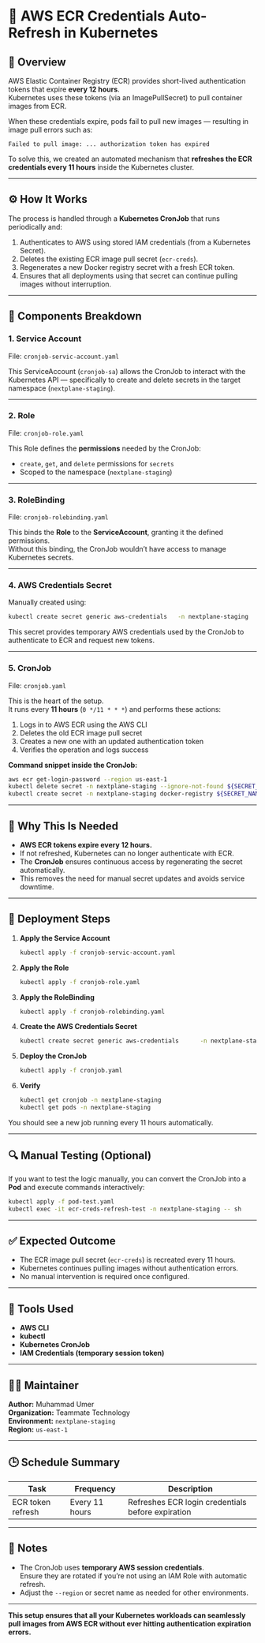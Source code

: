 # 🐳 AWS ECR Credentials Auto-Refresh in Kubernetes

## 📖 Overview
AWS Elastic Container Registry (ECR) provides short-lived authentication tokens that expire **every 12 hours**.  
Kubernetes uses these tokens (via an ImagePullSecret) to pull container images from ECR.  

When these credentials expire, pods fail to pull new images — resulting in image pull errors such as:
```
Failed to pull image: ... authorization token has expired
```

To solve this, we created an automated mechanism that **refreshes the ECR credentials every 11 hours** inside the Kubernetes cluster.

---

## ⚙️ How It Works
The process is handled through a **Kubernetes CronJob** that runs periodically and:
1. Authenticates to AWS using stored IAM credentials (from a Kubernetes Secret).  
2. Deletes the existing ECR image pull secret (`ecr-creds`).  
3. Regenerates a new Docker registry secret with a fresh ECR token.  
4. Ensures that all deployments using that secret can continue pulling images without interruption.

---

## 🧩 Components Breakdown

### 1. **Service Account**
File: `cronjob-servic-account.yaml`

This ServiceAccount (`cronjob-sa`) allows the CronJob to interact with the Kubernetes API — specifically to create and delete secrets in the target namespace (`nextplane-staging`).

---

### 2. **Role**
File: `cronjob-role.yaml`

This Role defines the **permissions** needed by the CronJob:
- `create`, `get`, and `delete` permissions for `secrets`
- Scoped to the namespace (`nextplane-staging`)

---

### 3. **RoleBinding**
File: `cronjob-rolebinding.yaml`

This binds the **Role** to the **ServiceAccount**, granting it the defined permissions.  
Without this binding, the CronJob wouldn’t have access to manage Kubernetes secrets.

---

### 4. **AWS Credentials Secret**
Manually created using:
```bash
kubectl create secret generic aws-credentials   -n nextplane-staging   --from-literal=aws_access_key_id=<ACCESS_KEY>   --from-literal=aws_secret_access_key=<SECRET_KEY>   --from-literal=aws_session_token=<SESSION_TOKEN>
```

This secret provides temporary AWS credentials used by the CronJob to authenticate to ECR and request new tokens.

---

### 5. **CronJob**
File: `cronjob.yaml`

This is the heart of the setup.  
It runs every **11 hours** (`0 */11 * * *`) and performs these actions:

1. Logs in to AWS ECR using the AWS CLI  
2. Deletes the old ECR image pull secret  
3. Creates a new one with an updated authentication token  
4. Verifies the operation and logs success

**Command snippet inside the CronJob:**
```bash
aws ecr get-login-password --region us-east-1
kubectl delete secret -n nextplane-staging --ignore-not-found ${SECRET_NAME}
kubectl create secret -n nextplane-staging docker-registry ${SECRET_NAME}   --docker-server=921060721169.dkr.ecr.us-east-1.amazonaws.com   --docker-username=AWS   --docker-password="$(aws ecr get-login-password --region us-east-1)"
```

---

## 🧠 Why This Is Needed
- **AWS ECR tokens expire every 12 hours.**  
- If not refreshed, Kubernetes can no longer authenticate with ECR.
- The **CronJob** ensures continuous access by regenerating the secret automatically.
- This removes the need for manual secret updates and avoids service downtime.

---

## 🧾 Deployment Steps

1. **Apply the Service Account**
   ```bash
   kubectl apply -f cronjob-servic-account.yaml
   ```

2. **Apply the Role**
   ```bash
   kubectl apply -f cronjob-role.yaml
   ```

3. **Apply the RoleBinding**
   ```bash
   kubectl apply -f cronjob-rolebinding.yaml
   ```

4. **Create the AWS Credentials Secret**
   ```bash
   kubectl create secret generic aws-credentials      -n nextplane-staging      --from-literal=aws_access_key_id=<ACCESS_KEY>      --from-literal=aws_secret_access_key=<SECRET_KEY>      --from-literal=aws_session_token=<SESSION_TOKEN>
   ```

5. **Deploy the CronJob**
   ```bash
   kubectl apply -f cronjob.yaml
   ```

6. **Verify**
   ```bash
   kubectl get cronjob -n nextplane-staging
   kubectl get pods -n nextplane-staging
   ```

You should see a new job running every 11 hours automatically.

---

## 🔍 Manual Testing (Optional)

If you want to test the logic manually, you can convert the CronJob into a **Pod** and execute commands interactively:
```bash
kubectl apply -f pod-test.yaml
kubectl exec -it ecr-creds-refresh-test -n nextplane-staging -- sh
```

---

## ✅ Expected Outcome
- The ECR image pull secret (`ecr-creds`) is recreated every 11 hours.
- Kubernetes continues pulling images without authentication errors.
- No manual intervention is required once configured.

---

## 🧰 Tools Used
- **AWS CLI**
- **kubectl**
- **Kubernetes CronJob**
- **IAM Credentials (temporary session token)**

---

## 👨‍💻 Maintainer
**Author:** Muhammad Umer  
**Organization:** Teammate Technology  
**Environment:** `nextplane-staging`  
**Region:** `us-east-1`

---

## 🕒 Schedule Summary
| Task | Frequency | Description |
|------|------------|-------------|
| ECR token refresh | Every 11 hours | Refreshes ECR login credentials before expiration |

---

## 🚀 Notes
- The CronJob uses **temporary AWS session credentials**.  
  Ensure they are rotated if you’re not using an IAM Role with automatic refresh.
- Adjust the `--region` or secret name as needed for other environments.

---

**This setup ensures that all your Kubernetes workloads can seamlessly pull images from AWS ECR without ever hitting authentication expiration errors.**

